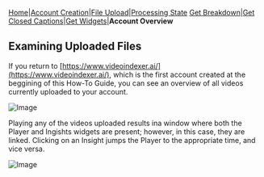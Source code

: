 [Home](https://jaegermeiste.github.io/VideoIndexerHowToGuide/)|[Account Creation](https://jaegermeiste.github.io/VideoIndexerHowToGuide/AccountCreation)|[File Upload](https://jaegermeiste.github.io/VideoIndexerHowToGuide/FileUpload)|[Processing State](https://jaegermeiste.github.io/VideoIndexerHowToGuide/ProcessingState)
[Get Breakdown](https://jaegermeiste.github.io/VideoIndexerHowToGuide/GetBreakdown)|[Get Closed Captions](https://jaegermeiste.github.io/VideoIndexerHowToGuide/GetWebVTT)|[Get Widgets](https://jaegermeiste.github.io/VideoIndexerHowToGuide/GetWidgets)|**Account Overview**

## Examining Uploaded Files

If you return to [https://www.videoindexer.ai/](https://www.videoindexer.ai/), which is the first account created at the beggining of this How-To Guide, you can see an overview of all videos currently uploaded to your account.

![Image](https://jaegermeiste.github.io/VideoIndexerHowToGuide/Assets/AccountOverview/1.png)

Playing any of the videos uploaded results ina window where both the Player and Ingishts widgets are present; however, in this case, they are linked. Clicking on an Insight jumps the Player to the appropriate time, and vice versa.

![Image](https://jaegermeiste.github.io/VideoIndexerHowToGuide/Assets/AccountOverview/2.png)

